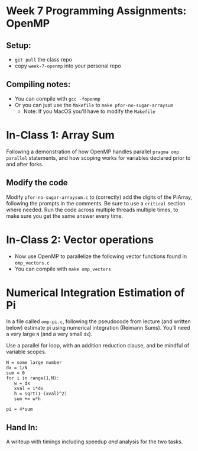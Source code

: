 # Week 7 Programming Assignments: OpenMP


## Setup:
* `git pull` the class repo
* copy `week-7-openmp` into your personal repo

## Compiling notes:
* You can compile with `gcc -fopenmp` 
* Or you can just use the `Makefile` to `make pfor-no-sugar-arraysum`
    * Note: If you MacOS you'll have to modify the `Makefile`


# In-Class 1: Array Sum

Following a demonstration of how OpenMP handles parallel `pragma omp parallel` statements, and how scoping works for variables declared prior to and after forks. 


## Modify the code

Modify `pfor-no-sugar-arraysum.c` to (correctly) add the digits of the PiArray, following the prompts in the comments. Be sure to use a `critical` section where needed.  Run the code across multiple threads multiple times, to make sure you get the same answer every time.

# In-Class 2: Vector operations

* Now use OpenMP to parallelize the following vector functions found in `omp_vectors.c`
* You can compile with `make omp_vectors`


# Numerical Integration Estimation of Pi

In a file called `omp-pi.c`, following the pseudocode from lecture (and written below) estimate pi using numerical integration (Reimann Sums).  You'll need a very large `N` (and a very small `dx`).

Use a parallel for loop, with an addition reduction clause, and be mindful of variable scopes.

```
N = some large number
dx = 1/N
sum = 0
for i in range(1,N):
   w = dx 
   xval = i*dx
   h = sqrt(1-(xval)^2)
   sum += w*h

pi = 4*sum
```
## Hand In:

A writeup with timings including speedup *and* analysis for the two tasks.

